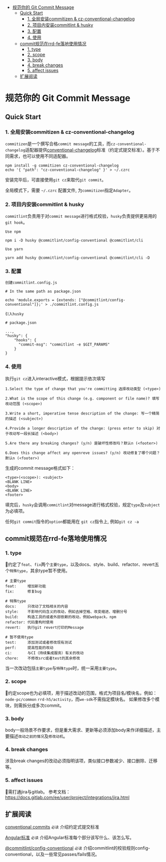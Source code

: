 

<!-- @import "[TOC]" {cmd="toc" depthFrom=1 depthTo=6 orderedList=false} -->

<!-- code_chunk_output -->

* [规范你的 Git Commit Message](#规范你的-git-commit-message)
	* [Quick Start](#quick-start)
		* [1. 全局安装commitizen & cz-conventional-changelog](#1-全局安装commitizen-cz-conventional-changelog)
		* [2. 项目内安装commitlint & husky](#2-项目内安装commitlint-husky)
		* [3. 配置](#3-配置)
		* [4. 使用](#4-使用)
	* [commit规范在rrd-fe落地使用情况](#commit规范在rrd-fe落地使用情况)
		* [1. type](#1-type)
		* [2. scope](#2-scope)
		* [3. body](#3-body)
		* [4. break changes](#4-break-changes)
		* [5. affect issues](#5-affect-issues)
	* [扩展阅读](#扩展阅读)

<!-- /code_chunk_output -->

# 规范你的 Git Commit Message

## Quick Start

### 1. 全局安装commitizen & cz-conventional-changelog
`commitizen`是一个撰写合格`commit message`的工具，而`cz-conventional-changelog`适配器提供[conventional-changelog](https://github.com/conventional-changelog/conventional-changelog)标准（约定式提交标准）。基于不同需求，也可以使用不同适配器。
```
npm install -g commitizen cz-conventional-changelog
echo '{ "path": "cz-conventional-changelog" }' > ~/.czrc
```
安装完毕后，可直接使用`git cz`来取代`git commit`。

全局模式下，需要 `~/.czrc` 配置文件, 为`commitizen`指定`Adapter`。

### 2. 项目内安装commitlint & husky
`commitlint`负责用于对`commit message`进行格式校验，`husky`负责提供更易用的`git hook`。

`Use npm`
```
npm i -D husky @commitlint/config-conventional @commitlint/cli
```

`Use yarn`
```
yarn add husky @commitlint/config-conventional @commitlint/cli -D
```
### 3. 配置
`创建commitlint.config.js`
```
# In the same path as package.json

echo 'module.exports = {extends: ["@commitlint/config-conventional"]};' > ./commitlint.config.js
```
`引入husky`
```
# package.json

...,
"husky": {
    "hooks": {
      "commit-msg": "commitlint -e $GIT_PARAMS"
    }
}
```
### 4. 使用

执行`git cz`进入interactive模式，根据提示依次填写
```
1.Select the type of change that you're committing 选择改动类型 (<type>)

2.What is the scope of this change (e.g. component or file name)? 填写改动范围 (<scope>)

3.Write a short, imperative tense description of the change: 写一个精简的描述 (<subject>)

4.Provide a longer description of the change: (press enter to skip) 对于改动写一段长描述 (<body>)

5.Are there any breaking changes? (y/n) 是破坏性修改吗？默认n (<footer>)

6.Does this change affect any openreve issues? (y/n) 改动修复了哪个问题？默认n (<footer>)
```

生成的commit message格式如下：
```
<type>(<scope>): <subject>
<BLANK LINE>
<body>
<BLANK LINE>
<footer>
```

填完后，`husky`会调用`commitlint`对message进行格式校验，规定`type`及`subject`为必填项。

任何`git commit`指令的`option`都能用在 `git cz`指令上, 例如`git cz -a`


## commit规范在rrd-fe落地使用情况

### 1. type

约定了`feat`、`fix`两个`主要type`，以及docs、style、build、refactor、revert五个`特殊type`，其余type暂不使用。
```
# 主要type
feat:     增加新功能
fix:      修复bug

# 特殊type
docs:     只改动了文档相关的内容
style:    不影响代码含义的改动，例如去掉空格、改变缩进、增删分号
build:    构造工具的或者外部依赖的改动，例如webpack，npm
refactor: 代码重构时使用
revert:   执行git revert打印的Message

# 暂不使用type
test:     添加测试或者修改现有测试
perf:     提高性能的改动
ci:       与CI（持续集成服务）有关的改动
chore:    不修改src或者test的其余修改
```

当一次改动包括`主要type`与`特殊type`时，统一采用`主要type`。

### 2. scope

约定scope也为必填项，用于描述改动的范围，格式为项目名/模块名，例如：
`node-pc/common` `rrd-h5/activity`，而`we-sdk`不需指定模块名。
如果修改多个模块，则需拆分成多次commit。

### 3. body

body一般场景不作要求，但是重大需求、更新等必须添加body来作详细描述，主要描述`改动之前的情况`及`修改动机`。

### 4. break changes
涉及break changes的改动必须指明该项，类似接口参数减少、接口删除、迁移等。

### 5. affect issues
需打通jira与gitlab。
参考文档：https://docs.gitlab.com/ee/user/project/integrations/jira.html

## 扩展阅读

[conventional commits](https://www.conventionalcommits.org/zh/v1.0.0-beta.3/) `必读` 介绍约定式提交标准

[Angular标准](https://github.com/angular/angular/blob/22b96b9/CONTRIBUTING.md#-commit-message-guidelines) `必读` 介绍Angular标准每个部分该写什么、该怎么写。

[@commitlint/config-conventional](https://github.com/conventional-changelog/commitlint/tree/master/%40commitlint/config-conventional#type-enum) `必读` 介绍commitlint的校验规则config-conventional，以及一些常见passes/fails情况。